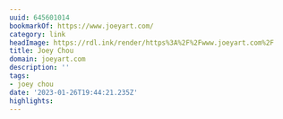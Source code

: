 ```yaml
---
uuid: 645601014
bookmarkOf: https://www.joeyart.com/
category: link
headImage: https://rdl.ink/render/https%3A%2F%2Fwww.joeyart.com%2F
title: Joey Chou
domain: joeyart.com
description: ''
tags:
- joey chou
date: '2023-01-26T19:44:21.235Z'
highlights:
---
```



